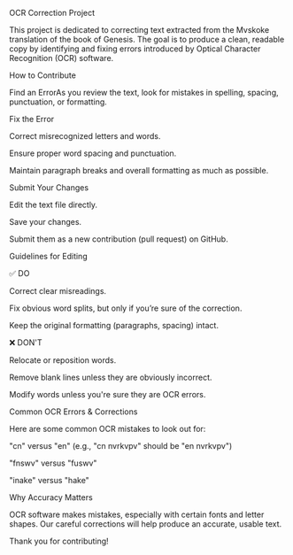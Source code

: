 OCR Correction Project

This project is dedicated to correcting text extracted from the Mvskoke translation of the book of Genesis. The goal is to produce a clean, readable copy by identifying and fixing errors introduced by Optical Character Recognition (OCR) software.

How to Contribute

Find an ErrorAs you review the text, look for mistakes in spelling, spacing, punctuation, or formatting.

Fix the Error

Correct misrecognized letters and words.

Ensure proper word spacing and punctuation.

Maintain paragraph breaks and overall formatting as much as possible.

Submit Your Changes

Edit the text file directly.

Save your changes.

Submit them as a new contribution (pull request) on GitHub.

Guidelines for Editing

✅ DO

Correct clear misreadings.

Fix obvious word splits, but only if you’re sure of the correction.

Keep the original formatting (paragraphs, spacing) intact.

❌ DON'T

Relocate or reposition words.

Remove blank lines unless they are obviously incorrect.

Modify words unless you're sure they are OCR errors.

Common OCR Errors & Corrections

Here are some common OCR mistakes to look out for:

"cn" versus "en" (e.g., "cn nvrkvpv" should be "en nvrkvpv")

"fnswv" versus "fuswv"

"inake" versus "hake"

Why Accuracy Matters

OCR software makes mistakes, especially with certain fonts and letter shapes. Our careful corrections will help produce an accurate, usable text.

Thank you for contributing!
